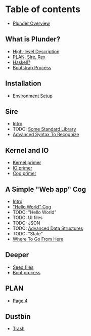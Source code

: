 # Table of contents

* [Plunder Overview](README.md)

## What is Plunder?

* [High-level Description](plunder/high-level.md)
* [PLAN, Sire, Rex](plunder/plan-sire-rex.md)
* [Haskell?](plunder/haskell.md)
* [Bootstrap Process](sire/boot.md)

## Installation

* [Environment Setup](setup/installation.md)

## Sire

* [Intro](sire/intro.md)
* TODO: [Some Standard Library](sire/standard-library.md)
* [Advanced Syntax To Recognize](sire/advanced.md)

## Kernel and IO

* [Kernel primer](kernel-and-io/kernel-state.md)
* [IO primer](kernel-and-io/io.md)
* [Cog primer](kernel-and-io/cogs.md)

## A Simple "Web app" Cog

* [Intro](a-simple-cog/intro.md)
* ["Hello World" Cog](a-simple-cog/hello-world.md)
* TODO: "Hello World"
* TODO: UI files
* TODO: JSON
* TODO: [Advanced Data Structures](sire/data-structures.md)
* TODO: "State"
* [Where To Go From Here](a-simple-cog/next.md)

## Deeper

* [Seed files](sire/seeds.md)
* [Boot process](sire/boot.md)

## PLAN

* [Page 4](plan/page-4.md)

## Dustbin

* [Trash](trash/trash.md)
